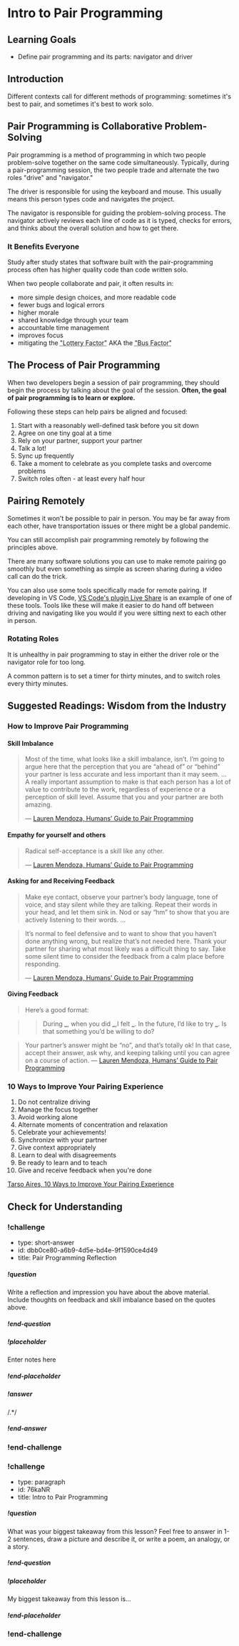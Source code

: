 # Intro to Pair Programming

## Learning Goals

- Define pair programming and its parts: navigator and driver

## Introduction

Different contexts call for different methods of programming: sometimes it's best to pair, and sometimes it's best to work solo.

## Pair Programming is Collaborative Problem-Solving

Pair programming is a method of programming in which two people problem-solve together on the same code simultaneously. Typically, during a pair-programming session, the two people trade and alternate the two roles "drive" and "navigator."

The driver is responsible for using the keyboard and mouse. This usually means this person types code and navigates the project.

The navigator is responsible for guiding the problem-solving process. The navigator actively reviews each line of code as it is typed, checks for errors, and thinks about the overall solution and how to get there.

### It Benefits Everyone

Study after study states that software built with the pair-programming process often has higher quality code than code written solo.

When two people collaborate and pair, it often results in:

- more simple design choices, and more readable code
- fewer bugs and logical errors
- higher morale
- shared knowledge through your team
- accountable time management
- improves focus
- mitigating the <abbr title="How many of your team would have to win the lottery for you to be unable to function?">"Lottery Factor"</abbr> AKA the <abbr title="Like the 'Lottery Factor' but instead they get hit by a bus">"Bus Factor"</abbr>

## The Process of Pair Programming

When two developers begin a session of pair programming, they should begin the process by talking about the goal of the session. **Often, the goal of pair programming is to learn or explore.**

Following these steps can help pairs be aligned and focused:

1. Start with a reasonably well-defined task before you sit down
1. Agree on one tiny goal at a time
1. Rely on your partner, support your partner
1. Talk a lot!
1. Sync up frequently
1. Take a moment to celebrate as you complete tasks and overcome problems
1. Switch roles often - at least every half hour

## Pairing Remotely

Sometimes it won't be possible to pair in person. You may be far away from each other, have transportation issues or there might be a global pandemic.

You can still accomplish pair programming remotely by following the principles above.

There are many software solutions you can use to make remote pairing go smoothly but even something as simple as screen sharing during a video call can do the trick.

You can also use some tools specifically made for remote pairing. If developing in VS Code, [VS Code's plugin Live Share](https://marketplace.visualstudio.com/items?itemName=MS-vsliveshare.vsliveshare) is an example of one of these tools. Tools like these will make it easier to do hand off between driving and navigating like you would if you were sitting next to each other in person.

### Rotating Roles

It is unhealthy in pair programming to stay in either the driver role or the navigator role for too long.

A common pattern is to set a timer for thirty minutes, and to switch roles every thirty minutes.

## Suggested Readings: Wisdom from the Industry

### How to Improve Pair Programming

#### **Skill Imbalance**

> Most of the time, what looks like a skill imbalance, isn’t. I’m going to argue here that the perception that you are “ahead of” or “behind” your partner is less accurate and less important than it may seem. ... A really important assumption to make is that each person has a lot of value to contribute to the work, regardless of experience or a perception of skill level. Assume that you and your partner are both amazing.
>
> — [Lauren Mendoza, Humans’ Guide to Pair Programming](https://medium.com/@loorinm/pair-programming-b5fa56744a0f)

#### Empathy for yourself and others

> Radical self-acceptance is a skill like any other.
>
> — [Lauren Mendoza, Humans’ Guide to Pair Programming](https://medium.com/@loorinm/pair-programming-b5fa56744a0f)

#### Asking for and Receiving Feedback

> Make eye contact, observe your partner’s body language, tone of voice, and stay silent while they are talking. Repeat their words in your head, and let them sink in. Nod or say “hm” to show that you are actively listening to their words. ...

> It’s normal to feel defensive and to want to show that you haven’t done anything wrong, but realize that’s not needed here. Thank your partner for sharing what most likely was a difficult thing to say. Take some silent time to consider the feedback from a calm place before responding.
>
> — [Lauren Mendoza, Humans’ Guide to Pair Programming](https://medium.com/@loorinm/pair-programming-b5fa56744a0f)

#### Giving Feedback

> Here’s a good format:

> > During **\_**, when you did **\_**,I felt **\_**. In the future, I’d like to try **\_**.
> > Is that something you’d be willing to do?

> Your partner’s answer might be “no”, and that’s totally ok! In that case, accept their answer, ask why, and keeping talking until you can agree on a course of action.
> — [Lauren Mendoza, Humans’ Guide to Pair Programming](https://medium.com/@loorinm/pair-programming-b5fa56744a0f)

### 10 Ways to Improve Your Pairing Experience

1. Do not centralize driving
1. Manage the focus together
1. Avoid working alone
1. Alternate moments of concentration and relaxation
1. Celebrate your achievements!
1. Synchronize with your partner
1. Give context appropriately
1. Learn to deal with disagreements
1. Be ready to learn and to teach
1. Give and receive feedback when you're done

[Tarso Aires, 10 Ways to Improve Your Pairing Experience](https://www.thoughtworks.com/insights/blog/10-ways-improve-your-pairing-experience)

## Check for Understanding

<!-- Question 1 -->

<!-- prettier-ignore-start -->
### !challenge

* type: short-answer
* id: dbb0ce80-a6b9-4d5e-bd4e-9f1590ce4d49
* title: Pair Programming Reflection

##### !question

Write a reflection and impression you have about the above material. Include thoughts on feedback and skill imbalance based on the quotes above.

##### !end-question

##### !placeholder

Enter notes here

##### !end-placeholder

##### !answer

/.*/

##### !end-answer

### !end-challenge
<!-- prettier-ignore-end -->

<!-- Question Takeaway -->
<!-- prettier-ignore-start -->
### !challenge
* type: paragraph
* id: 76kaNR
* title: Intro to Pair Programming
##### !question

What was your biggest takeaway from this lesson? Feel free to answer in 1-2 sentences, draw a picture and describe it, or write a poem, an analogy, or a story.

##### !end-question
##### !placeholder

My biggest takeaway from this lesson is...

##### !end-placeholder
### !end-challenge
<!-- prettier-ignore-end -->

